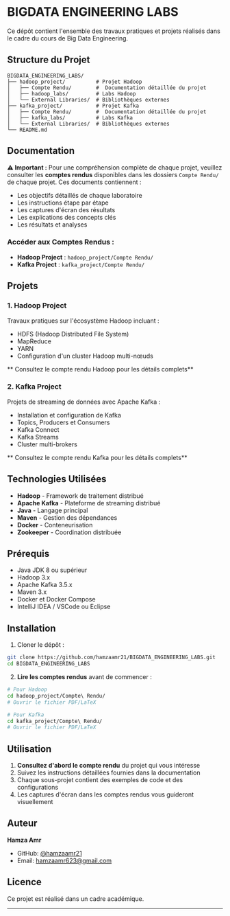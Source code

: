 # BIGDATA ENGINEERING LABS

Ce dépôt contient l'ensemble des travaux pratiques et projets réalisés dans le cadre du cours de Big Data Engineering.

##  Structure du Projet
```
BIGDATA_ENGINEERING_LABS/
├── hadoop_project/          # Projet Hadoop
│   ├── Compte Rendu/        #  Documentation détaillée du projet
│   ├── hadoop_labs/         # Labs Hadoop
│   └── External Libraries/  # Bibliothèques externes
├── kafka_project/           # Projet Kafka
│   ├── Compte Rendu/        #  Documentation détaillée du projet
│   ├── kafka_labs/          # Labs Kafka
│   └── External Libraries/  # Bibliothèques externes
└── README.md
```

##  Documentation

**⚠️ Important :** Pour une compréhension complète de chaque projet, veuillez consulter les **comptes rendus** disponibles dans les dossiers `Compte Rendu/` de chaque projet. Ces documents contiennent :

- Les objectifs détaillés de chaque laboratoire
- Les instructions étape par étape
- Les captures d'écran des résultats
- Les explications des concepts clés
- Les résultats et analyses

### Accéder aux Comptes Rendus :

- **Hadoop Project** : `hadoop_project/Compte Rendu/`
- **Kafka Project** : `kafka_project/Compte Rendu/`

## Projets

### 1. Hadoop Project
Travaux pratiques sur l'écosystème Hadoop incluant :
- HDFS (Hadoop Distributed File System)
- MapReduce
- YARN
- Configuration d'un cluster Hadoop multi-nœuds

** Consultez le compte rendu Hadoop pour les détails complets**

### 2. Kafka Project
Projets de streaming de données avec Apache Kafka :
- Installation et configuration de Kafka
- Topics, Producers et Consumers
- Kafka Connect
- Kafka Streams
- Cluster multi-brokers

** Consultez le compte rendu Kafka pour les détails complets**

##  Technologies Utilisées

- **Hadoop** - Framework de traitement distribué
- **Apache Kafka** - Plateforme de streaming distribué
- **Java** - Langage principal
- **Maven** - Gestion des dépendances
- **Docker** - Conteneurisation
- **Zookeeper** - Coordination distribuée

##  Prérequis

- Java JDK 8 ou supérieur
- Hadoop 3.x
- Apache Kafka 3.5.x
- Maven 3.x
- Docker et Docker Compose
- IntelliJ IDEA / VSCode ou Eclipse

##  Installation

1. Cloner le dépôt :
```bash
git clone https://github.com/hamzaamr21/BIGDATA_ENGINEERING_LABS.git
cd BIGDATA_ENGINEERING_LABS
```

2. **Lire les comptes rendus** avant de commencer :
```bash
# Pour Hadoop
cd hadoop_project/Compte\ Rendu/
# Ouvrir le fichier PDF/LaTeX

# Pour Kafka
cd kafka_project/Compte\ Rendu/
# Ouvrir le fichier PDF/LaTeX
```

##  Utilisation

1. **Consultez d'abord le compte rendu** du projet qui vous intéresse
2. Suivez les instructions détaillées fournies dans la documentation
3. Chaque sous-projet contient des exemples de code et des configurations
4. Les captures d'écran dans les comptes rendus vous guideront visuellement

##  Auteur

**Hamza Amr**
- GitHub: [@hamzaamr21](https://github.com/hamzaamr21)
- Email: hamzaamr623@gmail.com

##  Licence

Ce projet est réalisé dans un cadre académique.

---
